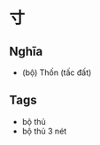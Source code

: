 # 寸

## Nghĩa
* (bộ) Thốn (tấc đất)

## Tags
* bộ thủ
* bộ thủ 3 nét

<script>window.HANZI_FIELD='寸';</script>